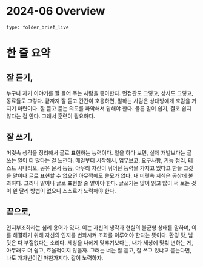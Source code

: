 # 2024-06 Overview
 
```ccard
type: folder_brief_live
```
 
# 한 줄 요약

## 잘 듣기,

누구나 자기 이야기를 잘 들어 주는 사람을 좋아한다. 면접관도 그렇고, 상사도 그렇고, 동료들도 그렇다. 끝까지 잘 듣고 간간이 호응하면, 말하는 사람은 상대방에게 호감을 가지기 마련이다. 잘 듣고 묻는 의도를 파악해서 답해야 한다. 물론 말이 쉽지, 결코 쉽지 않다는 걸 안다. 그래서 훈련이 필요하다.

## 잘 쓰기,

머릿속 생각을 정리해서 글로 표현하는 능력이다. 일을 하다 보면, 실제 개발보다는 글 쓰는 일이 더 많다는 걸 느낀다. 메일부터 시작해서, 업무보고, 요구사항, 기능 정리, 테스트 시나리오, 공유 문서 등등, 아무리 자신이 뛰어난 능력을 가지고 있다고 한들 그것을 말이나 글로 표현할 수 없으면 아무짝에도 쓸모가 없다. 내 머릿속 지식은 공상에 불과하다. 그러니 말이나 글로 표현할 줄 알아야 한다. 글쓰기는 많이 읽고 많이 써 보는 것 이 왼 달리 방법이 없으니 스스로가 노력해야 한다.

## 끝으로,

인지부조화라는 심리 용어가 있다. 이는 자신의 생각과 현실의 불균형 상태를 말하며, 이를 해결하기 위해 자신의 인지를 변화시켜 조화를 이루어야 한다는 뜻이다. 환경 탓, 남 탓은 다 부질없다는 소리다. 세상을 나에게 맞추기보다는, 내가 세상에 맞춰 변하는 게, 아무래도 더 쉽고, 효율적이지 않을까. 그러는 너는 잘 듣고, 잘 쓰고 있냐고 묻는다면, 나도 개차반이긴 마찬가지다. 같이 노력하자.